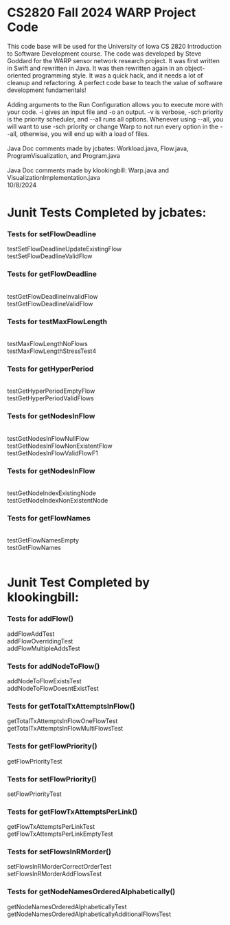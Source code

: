 # CS2820 Fall 2024 WARP Project Code

This code base will be used for the University of Iowa CS 2820 Introduction to Software
Development course. The code was developed by Steve Goddard for the WARP sensor network 
research project. It was first written in Swift and rewritten in Java. It was then 
rewritten again in an object-oriented programming style. It was a quick
hack, and it needs a lot of cleanup and refactoring. A perfect code base to teach
the value of software development fundamentals!
<br>
<br>
Adding arguments to the Run Configuration allows you to execute more with your code. 
-i gives an input file and -o an output. -v is verbose, -sch priority is the priority 
scheduler, and --all runs all options. Whenever using --all, you will want to use -sch 
priority or change Warp to not run every option in the --all, otherwise, you will end up 
with a load of files. 
<br>
<br>
Java Doc comments made by jcbates: Workload.java, Flow.java, ProgramVisualization, and Program.java
<br>
<br>
Java Doc comments made by klookingbill: Warp.java and VisualizationImplementation.java  
10/8/2024
<br>
# **Junit Tests Completed by jcbates:**
### Tests for setFlowDeadline
testSetFlowDeadlineUpdateExistingFlow 
<br>testSetFlowDeadlineValidFlow

### Tests for getFlowDeadline
<br>testGetFlowDeadlineInvalidFlow
<br>testGetFlowDeadlineValidFlow

### Tests for testMaxFlowLength
<br>testMaxFlowLengthNoFlows 
<br>testMaxFlowLengthStressTest4

### Tests for getHyperPeriod
<br>testGetHyperPeriodEmptyFlow
<br>testGetHyperPeriodValidFlows

### Tests for getNodesInFlow
<br>testGetNodesInFlowNullFlow 
<br>testGetNodesInFlowNonExistentFlow
<br>testGetNodesInFlowValidFlowF1 

### Tests for getNodesInFlow
<br>testGetNodeIndexExistingNode
<br>testGetNodeIndexNonExistentNode

### Tests for getFlowNames
<br>testGetFlowNamesEmpty
<br>testGetFlowNames
<br>
<br>
# **Junit Test Completed by klookingbill:**
### Tests for addFlow()
addFlowAddTest
<br>addFlowOverridingTest
<br>addFlowMultipleAddsTest
### Tests for addNodeToFlow()
addNodeToFlowExistsTest
<br>addNodeToFlowDoesntExistTest
### Tests for getTotalTxAttemptsInFlow()
getTotalTxAttemptsInFlowOneFlowTest
<br>getTotalTxAttemptsInFlowMultiFlowsTest
### Tests for getFlowPriority()
getFlowPriorityTest
### Tests for setFlowPriority()
setFlowPriorityTest
### Tests for getFlowTxAttemptsPerLink()
getFlowTxAttemptsPerLinkTest
<br>getFlowTxAttemptsPerLinkEmptyTest
### Tests for setFlowsInRMorder()
setFlowsInRMorderCorrectOrderTest
<br>setFlowsInRMorderAddFlowsTest
### Tests for getNodeNamesOrderedAlphabetically()
getNodeNamesOrderedAlphabeticallyTest
<br>getNodeNamesOrderedAlphabeticallyAdditionalFlowsTest
